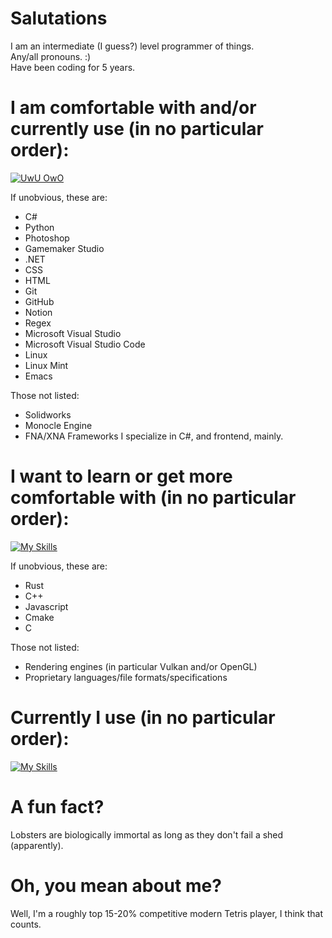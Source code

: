 # Salutations
I am an intermediate (I guess?) level programmer of things.  
Any/all pronouns. :)  
Have been coding for 5 years.  

# I am comfortable with and/or currently use (in no particular order):  
[![UwU OwO](https://skillicons.dev/icons?i=cs,py,ps,gamemakerstudio,dotnet,css,html,git,github,notion,regex,visualstudio,vscode,linux,mint,emacs)](https://skillicons.dev)  

If unobvious, these are: 
- C#
- Python
- Photoshop
- Gamemaker Studio
- .NET
- CSS
- HTML
- Git
- GitHub
- Notion
- Regex
- Microsoft Visual Studio
- Microsoft Visual Studio Code
- Linux
- Linux Mint
- Emacs

Those not listed:  
- Solidworks
- Monocle Engine
- FNA/XNA Frameworks
I specialize in C#, and frontend, mainly.   
  
# I want to learn or get more comfortable with (in no particular order):   
[![My Skills](https://skillicons.dev/icons?i=rust,cpp,js,cmake,c)](https://skillicons.dev)  

If unobvious, these are: 
- Rust
- C++
- Javascript
- Cmake
- C

Those not listed:  
- Rendering engines (in particular Vulkan and/or OpenGL)
- Proprietary languages/file formats/specifications
  
# Currently I use (in no particular order):   
[![My Skills](https://skillicons.dev/icons?i=discord,notion,visualstudio,vscode,windows,github,gmail)](https://skillicons.dev)  
  
# A fun fact?   
Lobsters are biologically immortal as long as they don't fail a shed (apparently). 

# Oh, you mean about me? 
Well, I'm a roughly top 15-20% competitive modern Tetris player, I think that counts. 


<!--
**big-gay-dinosaur/big-gay-dinosaur** is a ✨ _special_ ✨ repository because its `README.md` (this file) appears on your GitHub profile.

Here are some ideas to get you started:

- 🔭 I’m currently working on ...
- 🌱 I’m currently learning ...
- 👯 I’m looking to collaborate on ...
- 🤔 I’m looking for help with ...
- 💬 Ask me about ...
- 📫 How to reach me: ...
- 😄 Pronouns: ...
- ⚡ Fun fact: ...
-->
